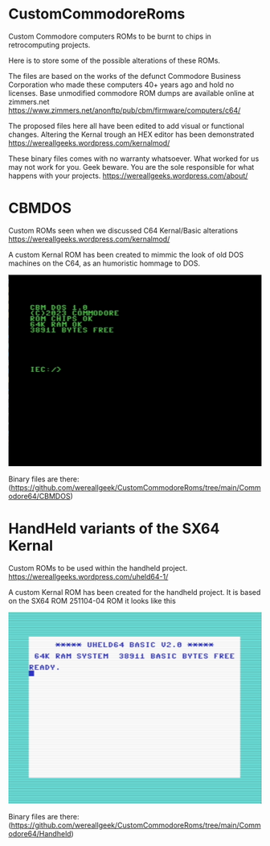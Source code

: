 # CustomCommodoreRoms
Custom Commodore computers ROMs to be burnt to chips in retrocomputing projects.

Here is to store some of the possible alterations of these ROMs.

The files are based on the works of the defunct Commodore Business Corporation who made these computers 40+ years ago and hold no licenses.
Base unmodified commodore ROM dumps are available online at zimmers.net
https://www.zimmers.net/anonftp/pub/cbm/firmware/computers/c64/

The proposed files here all have been edited to add visual or functional changes.
Altering the Kernal trough an HEX editor has been demonstrated
https://wereallgeeks.wordpress.com/kernalmod/

These binary files comes with no warranty whatsoever. What worked for us may not work for you. Geek beware. You are the sole responsible for what happens with your projects.
https://wereallgeeks.wordpress.com/about/


# CBMDOS 
Custom ROMs seen when we discussed C64 Kernal/Basic alterations
https://wereallgeeks.wordpress.com/kernalmod/


A custom Kernal ROM has been created to mimmic the look of old DOS machines on the C64, as an humoristic hommage to DOS.


![DOS colored variant of the C64 kernal text altered to look like DOS](images/cbmdos.png)

Binary files are there: (https://github.com/wereallgeek/CustomCommodoreRoms/tree/main/Commodore64/CBMDOS)

# HandHeld variants of the SX64 Kernal
Custom ROMs to be used within the handheld project.
https://wereallgeeks.wordpress.com/uheld64-1/

A custom Kernal ROM has been created for the handheld project. It is based on the SX64 ROM 251104-04 ROM
it looks like this


![SX64 colored variant of the C64 kernal with uHeld64 as a name](images/uHeld64Kernal.png)

Binary files are there: (https://github.com/wereallgeek/CustomCommodoreRoms/tree/main/Commodore64/Handheld)